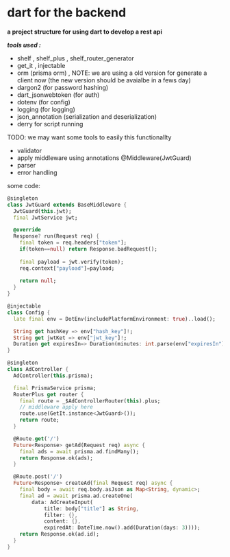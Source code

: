 # dart for the backend
**a project structure for using dart to develop a rest api**

**_tools used :_**
- shelf , shelf_plus , shelf_router_generator
- get_it , injectable
- orm (prisma orm) , NOTE: we are using a old version for generate a client now (the new version should be avaialbe in a fews day)
- dargon2 (for password hashing)
- dart_jsonwebtoken (for auth)
- dotenv (for config)
- logging (for logging)
- json_annotation (serialization and deserialization)
- derry for script running

TODO: we may want some tools to easily this functionallty
- validator 
- apply middleware using annotations @Middleware(JwtGuard)
- parser
- error handling 

some code:
```dart
@singleton
class JwtGuard extends BaseMiddleware {
  JwtGuard(this.jwt);
  final JwtService jwt;

  @override
  Response? run(Request req) {
    final token = req.headers["token"];
    if(token==null) return Response.badRequest();
    
    final payload = jwt.verify(token);
    req.context["payload"]=payload;
    
    return null;
  }
}
```
```dart
@injectable
class Config {
  late final env = DotEnv(includePlatformEnvironment: true)..load();

  String get hashKey => env["hash_key"]!;
  String get jwtKet => env["jwt_key"]!;
  Duration get expiresIn=> Duration(minutes: int.parse(env["expiresIn"]!));
}
```
```dart
@singleton
class AdController {
  AdController(this.prisma);

  final PrismaService prisma;
  RouterPlus get router {
    final route = _$AdControllerRouter(this).plus;
    // middleware apply here
    route.use(GetIt.instance<JwtGuard>());
    return route;
  }

  @Route.get('/')
  Future<Response> getAd(Request req) async {
    final ads = await prisma.ad.findMany();
    return Response.ok(ads);
  }

  @Route.post('/')
  Future<Response> createAd(final Request req) async {
    final body = await req.body.asJson as Map<String, dynamic>;
    final ad = await prisma.ad.createOne(
        data: AdCreateInput(
            title: body["title"] as String,
            filter: {},
            content: {},
            expiredAt: DateTime.now().add(Duration(days: 3))));
    return Response.ok(ad.id);
  }
}
```

